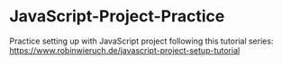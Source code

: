 # JavaScript-Project-Practice
Practice setting up with JavaScript project following this tutorial series: 
https://www.robinwieruch.de/javascript-project-setup-tutorial
